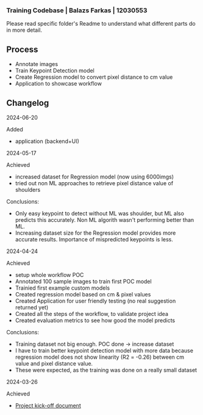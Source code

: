 ### Training Codebase | Balazs Farkas | 12030553

Please read specific folder's Readme to understand what different parts do in more detail.

## Process
- Annotate images
- Train Keypoint Detection model
- Create Regression model to convert pixel distance to cm value
- Application to showcase workflow


## Changelog
2024-06-20

Added

- application (backend+UI)

2024-05-17

Achieved

- increased dataset for Regression model (now using 6000imgs)
- tried out non ML approaches to retrieve pixel distance value of shoulders

Conclusions:

- Only easy keypoint to detect without ML was shoulder, but ML also predicts this accurately. Non ML algorith wasn't performing better than ML.
- Increasing dataset size for the Regression model provides more accurate results. Importance of mispredicted keypoints is less.


2024-04-24

Achieved

- setup whole workflow POC
- Annotated 100 sample images to train first POC model
- Trainied first example custom models
- Created regression model based on cm & pixel values
- Created Application for user friendly testing (no real suggestion returned yet)
- Created all the steps of the workflow, to validate project idea
- Created evaluation metrics to see how good the model predicts

Conclusions:

- Training dataset not big enough. POC done -> increase dataset
- I have to train better keypoint detection model with more data because regression model does not show linearity (R2 = -0.26) between cm value and pixel distance value.
- These were expected, as the training was done on a really small dataset


2024-03-26

Achieved

- [Project kick-off document](https://docs.google.com/document/d/1puc7ISEr8Z04BxxYuRpCgMbOrizoeGfTrX2ffYIyr1U/edit)